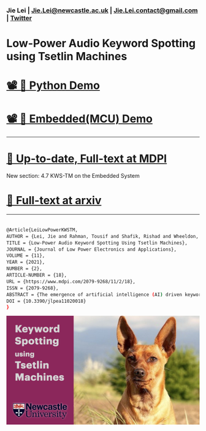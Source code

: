 ### Jie Lei | Jie.Lei@newcastle.ac.uk |  Jie.Lei.contact@gmail.com | [Twitter](https://twitter.com/That_JieLei)

# Low-Power Audio Keyword Spotting using Tsetlin Machines


# [📽 🐍 Python Demo](https://youtu.be/JW0tztpjX8k)

# [📽 📱 Embedded(MCU) Demo ](https://youtu.be/M_lY8SJH3yo)

---


# [📜 Up-to-date, Full-text at MDPI ](https://www.mdpi.com/2079-9268/11/2/18/htm)
New section: 4.7 KWS-TM on the Embedded System

# [📜 Full-text at arxiv](https://arxiv.org/abs/2101.11336)
---

```bash

@Article{LeiLowPowerKWSTM,
AUTHOR = {Lei, Jie and Rahman, Tousif and Shafik, Rishad and Wheeldon, Adrian and Yakovlev, Alex and Granmo, Ole-Christoffer and Kawsar, Fahim and Mathur, Akhil},
TITLE = {Low-Power Audio Keyword Spotting Using Tsetlin Machines},
JOURNAL = {Journal of Low Power Electronics and Applications},
VOLUME = {11},
YEAR = {2021},
NUMBER = {2},
ARTICLE-NUMBER = {18},
URL = {https://www.mdpi.com/2079-9268/11/2/18},
ISSN = {2079-9268},
ABSTRACT = {The emergence of artificial intelligence (AI) driven keyword spotting (KWS) technologies has revolutionized human to machine interaction. Yet, the challenge of end-to-end energy efficiency, memory footprint and system complexity of current neural network (NN) powered AI-KWS pipelines has remained ever present. This paper evaluates KWS utilizing a learning automata powered machine learning algorithm called the Tsetlin Machine (TM). Through significant reduction in parameter requirements and choosing logic over arithmetic-based processing, the TM offers new opportunities for low-power KWS while maintaining high learning efficacy. In this paper, we explore a TM-based keyword spotting (KWS) pipeline to demonstrate low complexity with faster rate of convergence compared to NNs. Further, we investigate the scalability with increasing keywords and explore the potential for enabling low-power on-chip KWS.},
DOI = {10.3390/jlpea11020018}
}
```

![ ](pic.jpeg)

